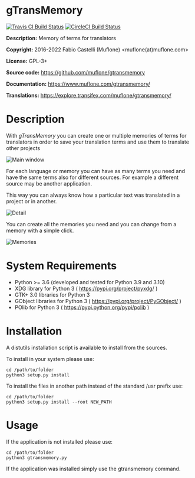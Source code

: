 # gTransMemory

[![Travis CI Build Status](https://img.shields.io/travis/com/muflone/gtransmemory/master.svg)](https://www.travis-ci.com/github/muflone/gtransmemory)
[![CircleCI Build Status](https://img.shields.io/circleci/project/github/muflone/gtransmemory/master.svg)](https://circleci.com/gh/muflone/gtransmemory)

**Description:** Memory of terms for translators

**Copyright:** 2016-2022 Fabio Castelli (Muflone) <muflone(at)muflone.com>

**License:** GPL-3+

**Source code:** https://github.com/muflone/gtransmemory

**Documentation:** https://www.muflone.com/gtransmemory/

**Translations:** https://explore.transifex.com/muflone/gtransmemory/

# Description

With *gTransMemory* you can create one or multiple memories of terms for
translators in order to save your translation terms and use them to translate
other projects

![Main window](https://www.muflone.com/resources/gtransmemory/archive/latest/english/main.png)

For each language or memory you can have as many terms you need and have the
same terms also for different sources. For example a different source may be
another application.

This way you can always know how a particular text was translated in a project
or in another.

![Detail](https://www.muflone.com/resources/gtransmemory/archive/latest/english/detail.png)

You can create all the memories you need and you can change from a memory with
a simple click.

![Memories](https://www.muflone.com/resources/gtransmemory/archive/latest/english/memories.png)

# System Requirements

* Python >= 3.6 (developed and tested for Python 3.9 and 3.10)
* XDG library for Python 3 ( https://pypi.org/project/pyxdg/ )
* GTK+ 3.0 libraries for Python 3
* GObject libraries for Python 3 ( https://pypi.org/project/PyGObject/ )
* POlib for Python 3 ( https://pypi.python.org/pypi/polib )

# Installation

A distutils installation script is available to install from the sources.

To install in your system please use:

    cd /path/to/folder
    python3 setup.py install

To install the files in another path instead of the standard /usr prefix use:

    cd /path/to/folder
    python3 setup.py install --root NEW_PATH

# Usage

If the application is not installed please use:

    cd /path/to/folder
    python3 gtransmemory.py

If the application was installed simply use the gtransmemory command.
